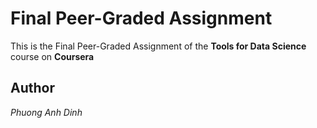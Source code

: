 # Final Peer-Graded Assignment
This is the Final Peer-Graded Assignment of the **Tools for Data Science** course on **Coursera**
## Author
*Phuong Anh Dinh*
